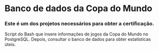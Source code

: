 # Banco de dados da Copa do Mundo

### Este é um dos projetos necessários para obter a certificação.

Script do Bash que insere informações de jogos da Copa do Mundo no PostgreSQL. Depois, consultar o banco de dados para obter estatísticas úteis.

